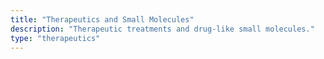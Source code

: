 ```yaml
---
title: "Therapeutics and Small Molecules"
description: "Therapeutic treatments and drug-like small molecules."
type: "therapeutics"
---
```

